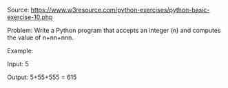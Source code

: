 Source: https://www.w3resource.com/python-exercises/python-basic-exercise-10.php

Problem: Write a Python program that accepts an integer (n) and computes the value of n+nn+nnn.

Example: 

Input: 5

Output: 5+55+555 = 615